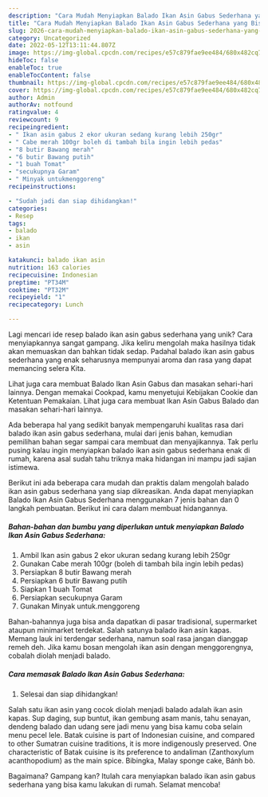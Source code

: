 ```yaml
---
description: "Cara Mudah Menyiapkan Balado Ikan Asin Gabus Sederhana yang Bisa Manjain Lidah"
title: "Cara Mudah Menyiapkan Balado Ikan Asin Gabus Sederhana yang Bisa Manjain Lidah"
slug: 2026-cara-mudah-menyiapkan-balado-ikan-asin-gabus-sederhana-yang-bisa-manjain-lidah
category: Uncategorized
date: 2022-05-12T13:11:44.807Z
image: https://img-global.cpcdn.com/recipes/e57c879fae9ee484/680x482cq70/balado-ikan-asin-gabus-sederhana-foto-resep-utama.jpg
hideToc: false
enableToc: true
enableTocContent: false
thumbnail: https://img-global.cpcdn.com/recipes/e57c879fae9ee484/680x482cq70/balado-ikan-asin-gabus-sederhana-foto-resep-utama.jpg
cover: https://img-global.cpcdn.com/recipes/e57c879fae9ee484/680x482cq70/balado-ikan-asin-gabus-sederhana-foto-resep-utama.jpg
author: Admin
authorAv: notfound
ratingvalue: 4
reviewcount: 9
recipeingredient:
- " Ikan asin gabus 2 ekor ukuran sedang kurang lebih 250gr"
- " Cabe merah 100gr boleh di tambah bila ingin lebih pedas"
- "8 butir Bawang merah"
- "6 butir Bawang putih"
- "1 buah Tomat"
- "secukupnya Garam"
- " Minyak untukmenggoreng"
recipeinstructions:

- "Sudah jadi dan siap dihidangkan!"
categories:
- Resep
tags:
- balado
- ikan
- asin

katakunci: balado ikan asin 
nutrition: 163 calories
recipecuisine: Indonesian
preptime: "PT34M"
cooktime: "PT32M"
recipeyield: "1"
recipecategory: Lunch

---
```





Lagi mencari ide resep balado ikan asin gabus sederhana yang unik? Cara menyiapkannya sangat gampang. Jika keliru mengolah maka hasilnya tidak akan memuaskan dan bahkan tidak sedap. Padahal balado ikan asin gabus sederhana yang enak seharusnya mempunyai aroma dan rasa yang dapat memancing selera Kita.





Lihat juga cara membuat Balado Ikan Asin Gabus dan masakan sehari-hari lainnya. Dengan memakai Cookpad, kamu menyetujui Kebijakan Cookie dan Ketentuan Pemakaian. Lihat juga cara membuat Ikan Asin Gabus Balado dan masakan sehari-hari lainnya.

Ada beberapa hal yang sedikit banyak mempengaruhi kualitas rasa dari balado ikan asin gabus sederhana, mulai dari jenis bahan, kemudian pemilihan bahan segar sampai cara membuat dan menyajikannya. Tak perlu pusing kalau ingin menyiapkan balado ikan asin gabus sederhana enak di rumah, karena asal sudah tahu triknya maka hidangan ini mampu jadi sajian istimewa.






Berikut ini ada beberapa cara mudah dan praktis dalam mengolah balado ikan asin gabus sederhana yang siap dikreasikan. Anda dapat menyiapkan Balado Ikan Asin Gabus Sederhana menggunakan 7 jenis bahan dan 0 langkah pembuatan. Berikut ini cara dalam membuat hidangannya.

<!--inarticleads1-->

##### Bahan-bahan dan bumbu yang diperlukan untuk menyiapkan Balado Ikan Asin Gabus Sederhana:

1. Ambil  Ikan asin gabus 2 ekor ukuran sedang kurang lebih 250gr
1. Gunakan  Cabe merah 100gr (boleh di tambah bila ingin lebih pedas)
1. Persiapkan 8 butir Bawang merah
1. Persiapkan 6 butir Bawang putih
1. Siapkan 1 buah Tomat
1. Persiapkan secukupnya Garam
1. Gunakan  Minyak untuk.menggoreng


Bahan-bahannya juga bisa anda dapatkan di pasar tradisional, supermarket ataupun minimarket terdekat. Salah satunya balado ikan asin kapas. Memang lauk ini terdengar sederhana, namun soal rasa jangan dianggap remeh deh. Jika kamu bosan mengolah ikan asin dengan menggorengnya, cobalah diolah menjadi balado. 

<!--inarticleads2-->

##### Cara memasak Balado Ikan Asin Gabus Sederhana:


1. Selesai dan siap dihidangkan!

Salah satu ikan asin yang cocok diolah menjadi balado adalah ikan asin kapas. Sup daging, sup buntut, ikan gembung asam manis, tahu senayan, dendeng balado dan udang sere jadi menu yang bisa kamu coba selain menu pecel lele. Batak cuisine is part of Indonesian cuisine, and compared to other Sumatran cuisine traditions, it is more indigenously preserved. One characteristic of Batak cuisine is its preference to andaliman (Zanthoxylum acanthopodium) as the main spice. Bibingka, Malay sponge cake, Bánh bò. 

Bagaimana? Gampang kan? Itulah cara menyiapkan balado ikan asin gabus sederhana yang bisa kamu lakukan di rumah. Selamat mencoba!
